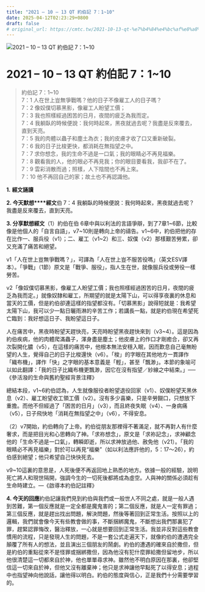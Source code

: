 ```yaml
---
title: "2021 – 10 – 13 QT 約伯記 7：1~10"
date: 2025-04-12T02:23:29+0800
draft: false
# original_url: https://cmtc.tw/2021-10-13-qt-%e7%b4%84%e4%bc%af%e8%a8%98-7%ef%bc%9a110
---
```


![2021 – 10 – 13 QT 約伯記 7：1~10](/images/qt.jpg   "2021 – 10 – 13 QT 約伯記 7：1~10")

# 2021 – 10 – 13 QT 約伯記 7：1~10

> 約伯記 7：1~10  
> 7：1 人在世上豈無爭戰嗎？他的日子不像雇工人的日子嗎？  
> 7：2 像奴僕切慕黑影，像雇工人盼望工價；  
> 7：3 我也照樣經過困苦的日月，夜間的疲乏為我而定。  
> 7：4 我躺臥的時候便說：我何時起來，黑夜就過去呢？我盡是反來覆去，直到天亮。  
> 7：5 我的肉體以蟲子和塵土為衣；我的皮膚才收了口又重新破裂。  
> 7：6 我的日子比梭更快，都消耗在無指望之中。  
> 7：7 求你想念，我的生命不過是一口氣；我的眼睛必不再見福樂。  
> 7：8 觀看我的人，他的眼必不再見我；你的眼目要看我，我卻不在了。  
> 7：9 雲彩消散而過；照樣，人下陰間也不再上來。  
> 7：10 他不再回自己的家；故土也不再認識他。

**1.** **經文誦讀**

**2. 今天默想****經文**伯 7：4 我躺臥的時候便說：我何時起來，黑夜就過去呢？我盡是反來覆去，直到天亮。

**3. 分享默想經文**（1）約伯在伯 6章中與以利法的言語爭辯，到了7章1~6節，比較像是他個人的「自言自語」，v7~10則是轉向上帝的禱告。v1~6中，約伯把他的存在比作一、服兵役（v1）；二、雇工（v1~2）和三、奴僕（v2）那樣艱苦勞累，卻又充滿了痛苦和絕望。

v1「人在世上豈無爭戰嗎？」，可譯為「人在世上豈不服苦役嗎」（英文ESV譯本）。「爭戰」（1節）原文是「戰爭、服役」，指人生在世，就像服兵役或勞役一樣勞苦。

v2「像奴僕切慕黑影，像雇工人盼望工價；我也照樣經過困苦的日月，夜間的疲乏為我而定。」就像奴隸和雇工，所期望的就是太陽下山，可以得享夜裏的休息和當天的工價，但是約伯卻連這樣的指望都沒有。「切慕黑影」說得短就是：我希望太陽下山，我可以少一點日曬雨淋的辛苦工作；若講長一點，就是約伯現在希望死亡臨到：我好想這日子、我盼望這日子。

人在痛苦中，黑夜時盼望天趕快亮，天亮時盼望黑夜趕快來到（v3~4）。這是因為約伯疾病，他的肉體爬滿蟲子，渾身盡是塵土；他皮膚上的作口才剛癒合，卻又再次裂開化膿（v5），在這樣的痛苦中，他根本無法安穩入眠，因而歎息自己毫無盼望的人生，覺得自己的日子比梭還快（v6）。「梭」的字眼在其他地方一貫譯作「織布機」，譯作「快」之字眼的基本意義是「輕」，甚至「飄渺」。本節的象喻可以如此翻譯：「我的日子比織布機更飄渺，因它在沒有指望／紗線之中結束。」──《參活潑的生命與舊約聖經背景注釋》

總結本段，v1~6約伯認為，人生就像服役者盼望退役回家（v1）、奴僕盼望天黑休息（v2）、雇工盼望收工領工價（v2）。沒有多少喜樂，只是辛勞餬口，只想放下重擔。而他不但經過了「困苦的日月」（v3），而且終夜失眠（v4）、一身病痛（v5），日子飛快地「消耗在無指望之中」（v6），不得安息。

（2）v7開始，約伯轉向了上帝。約伯從朋友那裡得不著滿足，就不再對人有什麼奢求，而是把目光和心思轉向了神。「求祢想念」，原文是「求祢記念」，求神顧念他的「生命不過是一口氣」，轉瞬即逝，所以求神放過他、赦免他（v21）。「我的眼睛必不再見福樂」對於可以再見“福樂”（如以利法應許他的，5：17～26），約伯感到絕望；他只希望自己快快死去。

v9~10這裏的意思是，人死後便不再返回地上熟悉的地方。依據一般的經驗，說明死亡將人和現世隔開，強調今生的一切死後都將成為虛空。人與神的關係必須趁有生命時建立。—《啟導本約伯記註釋》

**4. 今天的回應**約伯記讓我們見到約伯與我們或一般世人不同之處，就是一般人遇到苦難，第一個反應就是一定全都是魔鬼害的；第二個反應，就是人一定有罪過；第三個反應，就是趕出找出問題，解決問題，然後等著回到正常生活。按照以上的邏輯，我們就會像今天有些教會做的事，不斷捆綁魔鬼，不斷想出我們那裏犯了罪，趕緊認罪悔改，醫治釋放，一心就是想要回到正常生活。我並非反對這些教會慣用的流程，只是發現人生的問題，不是一套公式走遍天下，就像約伯的遭遇完全顛覆了所有人的想法，並且演出三個朋友的鬧劇。約伯的遭遇的確來自於撒但，但是約伯的重點從來不是怪罪或捆綁撒但，因為他沒有犯什麼罪給撒但留地步，所以他很清楚這一切都來自於神，他也單單尋求神。雖然他不明白原因在那裏，他卻堅信這一切來自於神，但他又沒有離棄神；他只是求神讓他早點死了以得安息；過程中也指望神向他說話，讓他得以明白。約伯的態度與信心，正是我們十分需要學習的。